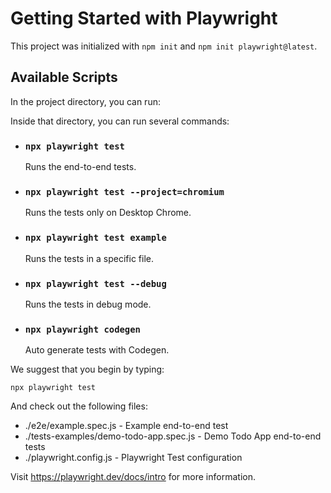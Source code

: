 # Getting Started with Playwright

This project was initialized with `npm init` and `npm init playwright@latest`.

## Available Scripts

In the project directory, you can run:

Inside that directory, you can run several commands:

  - ### `npx playwright test`

    Runs the end-to-end tests.

  - ### `npx playwright test --project=chromium`

    Runs the tests only on Desktop Chrome.

  - ### `npx playwright test example`

    Runs the tests in a specific file.

  - ### `npx playwright test --debug`

    Runs the tests in debug mode.

  - ### `npx playwright codegen`

    Auto generate tests with Codegen.

We suggest that you begin by typing:

`npx playwright test`

And check out the following files:
  - ./e2e/example.spec.js - Example end-to-end test
  - ./tests-examples/demo-todo-app.spec.js - Demo Todo App end-to-end tests
  - ./playwright.config.js - Playwright Test configuration

Visit https://playwright.dev/docs/intro for more information. 